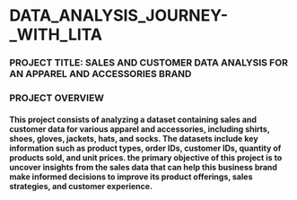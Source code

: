 # DATA_ANALYSIS_JOURNEY-_WITH_LITA
### PROJECT TITLE: SALES AND CUSTOMER DATA ANALYSIS FOR AN APPAREL AND ACCESSORIES BRAND

### PROJECT OVERVIEW
#### This project consists of analyzing a dataset containing sales and customer data for various apparel and accessories, including shirts, shoes, gloves, jackets, hats, and socks. The datasets include key information such as product types, order IDs, customer IDs, quantity of products sold, and unit prices. the primary objective of this project is to uncover insights from the sales data that can help this business brand make informed decisions to improve its product offerings, sales strategies, and customer experience.
